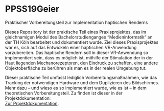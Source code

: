 # PPSS19Geier
Praktischer Vorbereitungsteil zur Implementation haptischen Renderns

Dieses Repository ist der praktische Teil eines Praxisprojektes, das im gleichnamigen Modul des Bachelorstudienganges 
“Medieninformatik” an der TH Köln bearbeitet und dokumentiert wurde. Ziel dieses Praxisprojektes war es, sich auf das 
Entwickeln einer haptischen VR-Anwendung vorzubereiten. 
Das haptische Rendern soll in dieser VR-Anwendung so implementiert sein, dass es möglich ist, mithilfe der Stimulation 
der in der Haut liegenden Mechanorezeptoren, den Eindruck zu schaffen, 
eine andere Objektoberfläche zu berühren als man es in der realen Umgebung tut.

Dieser praktische Teil umfasst lediglich Vorbereitungsmaßnahmen, wie das Tracking der notwendigen Hardware und dem Duplizieren
des Bildschirmes. Mehr dazu – und wieso es so implementiert wurde, wie es ist – in dem theoretischen Vorbereitungsteil.
Zu finden ist dieser in der Projektdokumentation:  
[Zur Projektdokumentation](https://github.com/sgeier96/PPSS19Geier/blob/master/PPSS19Geier_Dokumentation.pdf).

